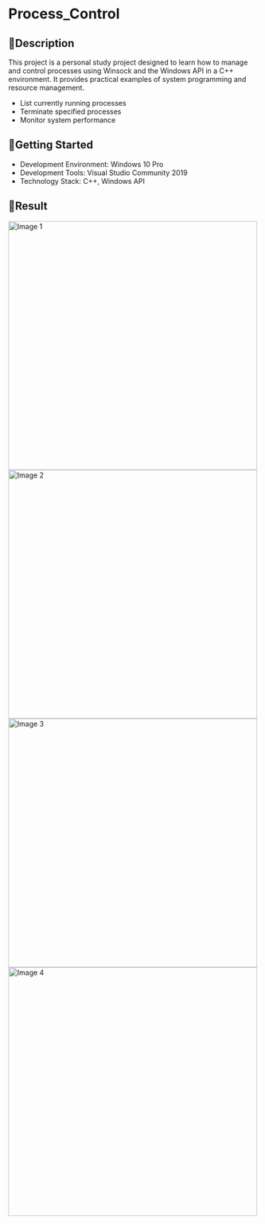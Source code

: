 # Process_Control

## 🌻Description
This project is a personal study project designed to learn how to manage and control processes using Winsock and the Windows API in a C++ environment. It provides practical examples of system programming and resource management.

- List currently running processes
- Terminate specified processes
- Monitor system performance

## 🌻Getting Started
- Development Environment: Windows 10 Pro
- Development Tools: Visual Studio Community 2019
- Technology Stack: C++, Windows API


## 🌻Result
<img width="500" src="https://github.com/user-attachments/assets/8261b5c1-e072-4fbe-a78f-f7bb680837e6" alt="Image 1">
    <img width="500" src="https://github.com/user-attachments/assets/edff66bb-93e6-4bcd-8906-64ade26cc8e4" alt="Image 2">
    <img width="500" src="https://github.com/user-attachments/assets/5221fb5c-5470-43ea-8d13-12bed6dba5c4" alt="Image 3">
    <img width="500" src="https://github.com/user-attachments/assets/bac541ec-b165-4960-95f1-5d7a64b1646d" alt="Image 4">


